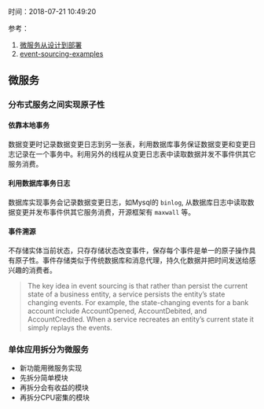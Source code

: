 时间：2018-07-21 10:49:20 

参考：

1. [微服务从设计到部署](https://github.com/DocsHome/microservices)
1. [event-sourcing-examples](https://github.com/cer/event-sourcing-examples/wiki)

## 微服务

###  分布式服务之间实现原子性

#### 依靠本地事务

数据变更时记录数据变更日志到另一张表，利用数据库事务保证数据变更和变更日志记录在一个事务中。利用另外的线程从变更日志表中读取数据并发不事件供其它服务消费。  

#### 利用数据库事务日志

数据库实现事务会记录数据变更日志，如Mysql的 `binlog`, 从数据库日志中读取数据变更并发布事件供其它服务消费，开源框架有 `maxwall` 等。

#### 事件溯源

不存储实体当前状态，只存存储状态改变事件，保存每个事件是单一的原子操作具有原子性。事件存储类似于传统数据库和消息代理，持久化数据并把时间发送给感兴趣的消费者。
> The key idea in event sourcing is that rather than persist the current state of a business entity, a service persists the entity’s state changing events. For example, the state-changing events for a bank account include AccountOpened, AccountDebited, and AccountCredited. When a service recreates an entity’s current state it simply replays the events.


### 单体应用拆分为微服务

 * 新功能用微服务实现
 * 先拆分简单模块
 * 再拆分会有收益的模块
 * 再拆分CPU密集的模块
